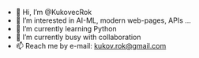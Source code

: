 - 👋 Hi, I’m @KukovecRok
- 👀 I’m interested in AI-ML, modern web-pages, APIs ...
- 🌱 I’m currently learning Python
- 💞️ I’m currently busy with collaboration
- 📫 Reach me by e-mail: kukov.rok@gmail.com

<!---
KukovecRok/KukovecRok is a ✨ special ✨ repository because its `README.md` (this file) appears on your GitHub profile.
You can click the Preview link to take a look at your changes.
--->
